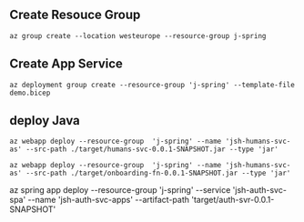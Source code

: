 ## Create Resouce Group 
`az group create --location westeurope --resource-group j-spring`

## Create App Service
`az deployment group create --resource-group 'j-spring' --template-file demo.bicep`

## deploy Java 
`az webapp deploy --resource-group  'j-spring' --name 'jsh-humans-svc-as' --src-path ./target/humans-svc-0.0.1-SNAPSHOT.jar --type 'jar'`


`az webapp deploy --resource-group  'j-spring' --name 'jsh-humans-svc-as' --src-path ./target/onboarding-fn-0.0.1-SNAPSHOT.jar --type 'jar'`


az spring app deploy --resource-group 'j-spring' --service 'jsh-auth-svc-spa' --name 'jsh-auth-svc-apps' --artifact-path 'target/auth-svr-0.0.1-SNAPSHOT'